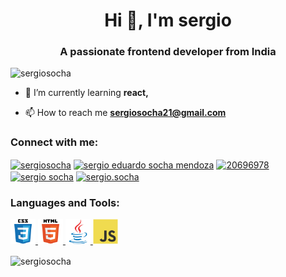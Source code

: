 <h1 align="center">Hi 👋, I'm sergio</h1>
<h3 align="center">A passionate frontend developer from India</h3>

<p align="left"> <img src="https://komarev.com/ghpvc/?username=sergiosocha&label=Profile%20views&color=0e75b6&style=flat" alt="sergiosocha" /> </p>

- 🌱 I’m currently learning **react,**

- 📫 How to reach me **sergiosocha21@gmail.com**

<h3 align="left">Connect with me:</h3>
<p align="left">
<a href="https://codepen.io/sergiosocha" target="blank"><img align="center" src="https://raw.githubusercontent.com/rahuldkjain/github-profile-readme-generator/master/src/images/icons/Social/codepen.svg" alt="sergiosocha" height="30" width="40" /></a>
<a href="https://linkedin.com/in/sergio eduardo socha mendoza" target="blank"><img align="center" src="https://raw.githubusercontent.com/rahuldkjain/github-profile-readme-generator/master/src/images/icons/Social/linked-in-alt.svg" alt="sergio eduardo socha mendoza" height="30" width="40" /></a>
<a href="https://stackoverflow.com/users/20696978" target="blank"><img align="center" src="https://raw.githubusercontent.com/rahuldkjain/github-profile-readme-generator/master/src/images/icons/Social/stack-overflow.svg" alt="20696978" height="30" width="40" /></a>
<a href="https://fb.com/sergio socha" target="blank"><img align="center" src="https://raw.githubusercontent.com/rahuldkjain/github-profile-readme-generator/master/src/images/icons/Social/facebook.svg" alt="sergio socha" height="30" width="40" /></a>
<a href="https://instagram.com/sergio.socha" target="blank"><img align="center" src="https://raw.githubusercontent.com/rahuldkjain/github-profile-readme-generator/master/src/images/icons/Social/instagram.svg" alt="sergio.socha" height="30" width="40" /></a>
</p>

<h3 align="left">Languages and Tools:</h3>
<p align="left"> <a href="https://www.w3schools.com/css/" target="_blank" rel="noreferrer"> <img src="https://raw.githubusercontent.com/devicons/devicon/master/icons/css3/css3-original-wordmark.svg" alt="css3" width="40" height="40"/> </a> <a href="https://www.w3.org/html/" target="_blank" rel="noreferrer"> <img src="https://raw.githubusercontent.com/devicons/devicon/master/icons/html5/html5-original-wordmark.svg" alt="html5" width="40" height="40"/> </a> <a href="https://www.java.com" target="_blank" rel="noreferrer"> <img src="https://raw.githubusercontent.com/devicons/devicon/master/icons/java/java-original.svg" alt="java" width="40" height="40"/> </a> <a href="https://developer.mozilla.org/en-US/docs/Web/JavaScript" target="_blank" rel="noreferrer"> <img src="https://raw.githubusercontent.com/devicons/devicon/master/icons/javascript/javascript-original.svg" alt="javascript" width="40" height="40"/> </a> </p>

<p><img align="center" src="https://github-readme-stats.vercel.app/api/top-langs?username=sergiosocha&show_icons=true&locale=en&layout=compact" alt="sergiosocha" /></p>

